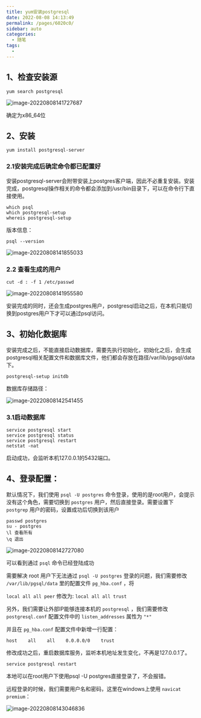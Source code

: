 ```yaml
---
title: yum安装postgresql
date: 2022-08-08 14:13:49
permalink: /pages/6020c0/
sidebar: auto
categories:
  - 随笔
tags:
  - 
---
```

## 1、检查安装源

```shell
yum search postgresql
```

![image-20220808141727687](../../.vuepress/public/img/blog/image-20220808141727687.png)



确定为x86_64位

## 2、安装

```shell
yum install postgresql-server
```



### 2.1安装完成后确定命令都已配置好

安装postgresql-server会附带安装上postgres客户端，因此不必重复安装。安装完成，postgresql操作相关的命令都会添加到/usr/bin目录下，可以在命令行下直接使用。

```shell
which psql
which postgresql-setup
whereis postgresql-setup
```

版本信息：

```shell
psql --version
```

![image-20220808141855033](../../.vuepress/public/img/blog/image-20220808141855033.png)



### 2.2 查看生成的用户

```shell
cut -d : -f 1 /etc/passwd
```

![image-20220808141955580](../../.vuepress/public/img/blog/image-20220808141955580.png)



安装完成的同时，还会生成postgres用户，postgresql启动之后，在本机只能切换到postgres用户下才可以通过psql访问。



## 3、初始化数据库

安装完成之后，不能直接启动数据库，需要先执行初始化，初始化之后，会生成postgresql相关配置文件和数据库文件，他们都会存放在路径/var/lib/pgsql/data下。

```shell
postgresql-setup initdb
```

数据库存储路径：

![image-20220808142541455](../../.vuepress/public/img/blog/image-20220808142541455.png)





### 3.1启动数据库

```shell
service postgresql start
service postgresql status
service postgresql restart
netstat -nat
```

启动成功，会监听本机127.0.0.1的5432端口。



## 4、登录配置：

默认情况下，我们使用 `psql -U postgres` 命令登录，使用的是root用户，会提示没有这个角色，需要切换到 `postgres` 用户，然后直接登录。需要设置下 `postgrep` 用户的密码，设置成功后切换到该用户

```shell
passwd postgres
su - postgres
\l 查看所有
\q 退出
```

![image-20220808142727080](../../.vuepress/public/img/blog/image-20220808142727080.png)



可以看到通过 `psql` 命令已经登陆成功

需要解决 root 用户下无法通过 `psql -U postgres` 登录的问题，我们需要修改 `/var/lib/pgsql/data` 里的配置文件 `pg_hba.conf` ，将

`local all all peer` 修改为: `local all all trust`


另外，我们需要让外部IP能够连接本机的 `postgresql` ，我们需要修改 `postgresql.conf` 配置文件中的 `listen_addresses` 属性为 `"*"`



并且在 `pg_hba.conf` 配置文件中新增一行配置：

```
host    all    all    0.0.0.0/0    trust
```



修改成功之后，重启数据库服务，监听本机地址发生变化，不再是127.0.0.1了。

```shell
service postgresql restart
```



本地可以在root用户下使用psql -U postgres直接登录了，不会报错。

远程登录的时候，我们需要用户名和密码，这里在windows上使用 `navicat premium`：

![image-20220808143046836](../../.vuepress/public/img/blog/image-20220808143046836.png)







